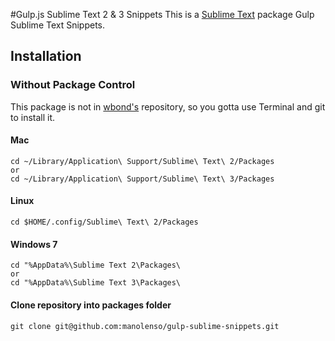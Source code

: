 #Gulp.js Sublime Text 2 & 3 Snippets
This is a [Sublime Text][sublime] package Gulp Sublime Text Snippets.

## Installation ##

### Without Package Control ###

This package is not in [wbond's][package_control] repository, so you gotta use Terminal and git to install it. 


#### Mac ####

    cd ~/Library/Application\ Support/Sublime\ Text\ 2/Packages
    or
    cd ~/Library/Application\ Support/Sublime\ Text\ 3/Packages

#### Linux ###

    cd $HOME/.config/Sublime\ Text\ 2/Packages

#### Windows 7 ####
    cd "%AppData%\Sublime Text 2\Packages\
    or
    cd "%AppData%\Sublime Text 3\Packages\
    
#### Clone repository into packages folder ####
    
    git clone git@github.com:manolenso/gulp-sublime-snippets.git



[sublime]: http://www.sublimetext.com/
[sublime3]: http://www.sublimetext.com/3
[package_control]: http://wbond.net/sublime_packages/package_control
